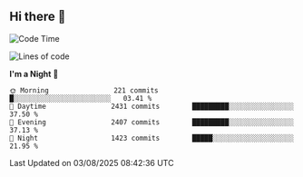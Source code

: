 ## Hi there 👋

<!--
**Wangmerlyn/Wangmerlyn** is a ✨ _special_ ✨ repository because its `README.md` (this file) appears on your GitHub profile.

Here are some ideas to get you started:

- 🔭 I’m currently working on ...
- 🌱 I’m currently learning ...
- 👯 I’m looking to collaborate on ...
- 🤔 I’m looking for help with ...
- 💬 Ask me about ...
- 📫 How to reach me: ...
- 😄 Pronouns: ...
- ⚡ Fun fact: ...
-->
<!--START_SECTION:waka-->
![Code Time](http://img.shields.io/badge/Code%20Time-464%20hrs%2030%20mins-blue)

![Lines of code](https://img.shields.io/badge/From%20Hello%20World%20I%27ve%20Written-41.0%20million%20lines%20of%20code-blue)

**I'm a Night 🦉** 

```text
🌞 Morning                221 commits         █░░░░░░░░░░░░░░░░░░░░░░░░   03.41 % 
🌆 Daytime                2431 commits        █████████░░░░░░░░░░░░░░░░   37.50 % 
🌃 Evening                2407 commits        █████████░░░░░░░░░░░░░░░░   37.13 % 
🌙 Night                  1423 commits        █████░░░░░░░░░░░░░░░░░░░░   21.95 % 
```



 Last Updated on 03/08/2025 08:42:36 UTC
<!--END_SECTION:waka-->
